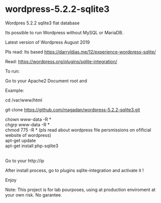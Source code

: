 # wordpress-5.2.2-sqlite3
Wordpres 5.2.2 sqlite3 flat database

Its possible to run Wordpress without MySQL or MariaDB.

Latest version of Wordpress August 2019

Pls read:
Its based https://darryldias.me/12/experience-wordpress-sqlite/

Read: https://wordpress.org/plugins/sqlite-integration/

To run:

Go to your Apache2 Document root and 

Example:

cd /var/www/html

git clone https://github.com/magadan/wordpress-5.2.2-sqlite3.git

chown www-data -R *<br>
chgrp www-data -R *<br>
chmod 775 -R *  (pls read about wordpress file persmissions on ofificial website of wordpress)<br>
apt-get update<br>
apt-get install php-sqlite3<br><br>

Go to your http://ip

After install process, go to plugins sqlite-integration and activate it !

Enjoy

Note: This project is for lab pourposes, using at production enviroment at your own risk. No garantee.

